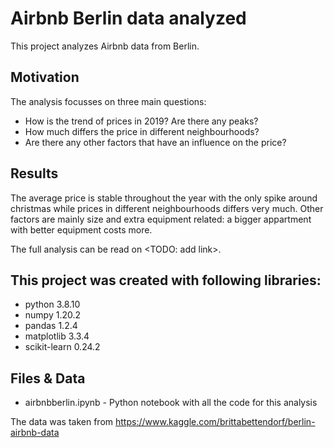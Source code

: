 # Airbnb Berlin data analyzed
This project analyzes Airbnb data from Berlin.


## Motivation

The analysis focusses on three main questions:

- How is the trend of prices in 2019? Are there any peaks?
- How much differs the price in different neighbourhoods?
- Are there any other factors that have an influence on the price?


## Results

The average price is stable throughout the year with the only spike around christmas while prices in different neighbourhoods differs very much. Other factors are mainly size and extra equipment related: a bigger appartment with better equipment costs more.

The full analysis can be read on <TODO: add link>.

## This project was created with following libraries:
- python 3.8.10
- numpy 1.20.2
- pandas 1.2.4
- matplotlib 3.3.4
- scikit-learn 0.24.2


## Files & Data

- airbnbberlin.ipynb - Python notebook with all the code for this analysis

The data was taken from https://www.kaggle.com/brittabettendorf/berlin-airbnb-data
